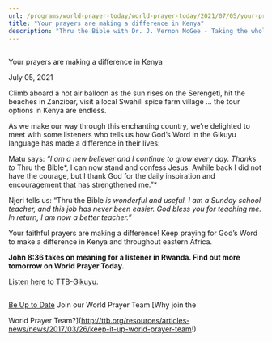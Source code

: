 ```yaml
---
url: /programs/world-prayer-today/world-prayer-today/2021/07/05/your-prayers-are-making-a-difference-in-kenya
title: "Your prayers are making a difference in Kenya"
description: "Thru the Bible with Dr. J. Vernon McGee - Taking the whole Word to the whole world"
---
```







## 
 Your prayers are making a difference in Kenya


July 05, 2021




Climb aboard a hot air balloon as the sun rises on the Serengeti, hit the beaches in Zanzibar, visit a local Swahili spice farm village … the tour options in Kenya are endless.

As we make our way through this enchanting country, we’re delighted to meet with some listeners who tells us how God’s Word in the Gikuyu language has made a difference in their lives:

Matu says: *“I am a new believer and I continue to grow every day. Thanks to* Thru the Bible*, I can now stand and confess Jesus. Awhile back I did not have the courage, but I thank God for the daily inspiration and encouragement that has strengthened me.”*

Njeri tells us: “Thru the Bible *is wonderful and useful. I am a Sunday school teacher, and this job has never been easier. God bless you for teaching me. In return, I am now a better teacher.”*

Your faithful prayers are making a difference! Keep praying for God’s Word to make a difference in Kenya and throughout eastern Africa.

**John 8:36 takes on meaning for a listener in Rwanda. Find out more tomorrow on World Prayer Today.**

[Listen here to TTB-Gikuyu.](https://ttb.twr.org/home/day,0301/language,KIK)







## 




[Be Up to Date](http://feeds.feedburner.com/WorldPrayerToday "World Prayer Today RSS Feed")
Join our World Prayer Team
[Why join the  

World Prayer Team?](http://ttb.org/resources/articles-news/news/2017/03/26/keep-it-up-world-prayer-team!)




